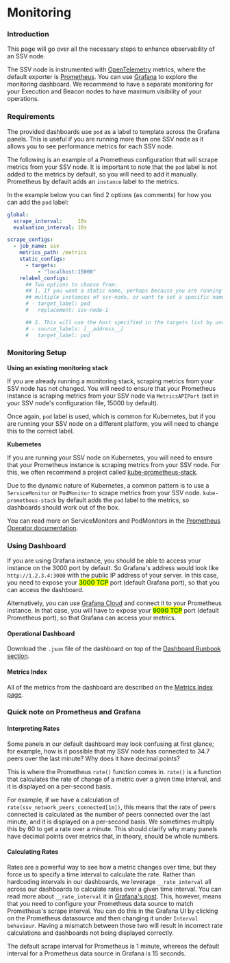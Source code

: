 # Monitoring

### Introduction <a href="#introduction" id="introduction"></a>

This page will go over all the necessary steps to enhance observability of an SSV node.&#x20;

The SSV node is instrumented with [OpenTelemetry](https://opentelemetry.io/) metrics, where the default exporter is [Prometheus](https://prometheus.io/). You can use [Grafana](https://grafana.com/docs/) to explore the monitoring dashboard. We recommend to have a separate monitoring for your Execution and Beacon nodes to have maximum visibility of your operations.

### Requirements <a href="#set-up-and-requirements" id="set-up-and-requirements"></a>

The provided dashboards use `pod` as a label to template across the Grafana panels. This is useful if you are running more than one SSV node as it allows you to see performance metrics for each SSV node.

The following is an example of a Prometheus configuration that will scrape metrics from your SSV node. It is important to note that the `pod` label is not added to the metrics by default, so you will need to add it manually. Prometheus by default adds an `instance` label to the metrics.&#x20;

In the example below you can find 2 options (as comments) for how you can add the `pod` label:

```yaml
global:
  scrape_interval:     10s
  evaluation_interval: 10s

scrape_configs:
  - job_name: ssv
    metrics_path: /metrics
    static_configs:
      - targets:
          - "localhost:15000"
    relabel_configs:
      ## Two options to choose from:
      ## 1. If you want a static name, perhaps because you are running 
      ## multiple instances of ssv-node, or want to set a specific name, uncomment these:
      # - target_label: pod
      #   replacement: ssv-node-1

      ## 2. This will use the host specified in the targets list by uncommenting the following lines
      # - source_labels: [__address__]
      #   target_label: pod
```

### **Monitoring Setup**

**Using an existing monitoring stack**

If you are already running a monitoring stack, scraping metrics from your SSV node has not changed. You will need to ensure that your Prometheus instance is scraping metrics from your SSV node via `MetricsAPIPort` (set in your SSV node's configuration file, 15000 by default).&#x20;

Once again, `pod` label is used, which is common for Kubernetes, but if you are running your SSV node on a different platform, you will need to change this to the correct label.&#x20;

**Kubernetes**

If you are running your SSV node on Kubernetes, you will need to ensure that your Prometheus instance is scraping metrics from your SSV node. For this, we often recommend a project called [kube-prometheus-stack](https://github.com/prometheus-community/helm-charts/tree/main/charts/kube-prometheus-stack).

Due to the dynamic nature of Kubernetes, a common pattern is to use a `ServiceMonitor` or `PodMonitor` to scrape metrics from your SSV node. `kube-prometheus-stack` by default adds the `pod` label to the metrics, so dashboards should work out of the box.

You can read more on ServiceMonitors and PodMonitors in the [Prometheus Operator documentation](https://github.com/prometheus-operator/prometheus-operator/blob/main/Documentation/api.md).

### Using Dashboard

If you are using Grafana instance, you should be able to access your instance on the 3000 port by default. So Grafana's address would look like `http://1.2.3.4:3000` with the public IP address of your server. In this case, you need to expose your <mark style="color:green;">**3000 TCP**</mark> port (default Grafana port), so that you can access the dashboard.

Alternatively, you can use [Grafana Cloud](https://grafana.com/products/cloud/) and connect it to your Prometheus instance. In that case, you will have to expose your <mark style="color:green;">**9090 TCP**</mark> port (default Prometheus port), so that Grafana can access your metrics.

#### Operational Dashboard

Download the `.json` file of the dashboard on top of the [Dashboard Runbook section](dashboard-runbook.md).&#x20;

#### Metrics Index

All of the metrics from the dashboard are described on the [Metrics Index page](metrics-index.md).

### Quick note on Prometheus and Grafana <a href="#a-quick-note-on-prometheus-with-grafana" id="a-quick-note-on-prometheus-with-grafana"></a>

#### **Interpreting Rates**

Some panels in our default dashboard may look confusing at first glance; for example, how is it possible that my SSV node has connected to 34.7 peers over the last minute? Why does it have decimal points?

This is where the Prometheus `rate()` function comes in. `rate()` is a function that calculates the rate of change of a metric over a given time interval, and it is displayed on a per-second basis.

For example, if we have a calculation of `rate(ssv_network_peers_connected[1m])`, this means that the rate of peers connected is calculated as the number of peers connected over the last minute, and it is displayed on a per-second basis. We sometimes multiply this by 60 to get a rate over a minute. This should clarify why many panels have decimal points over metrics that, in theory, should be whole numbers.

#### **Calculating Rates**

Rates are a powerful way to see how a metric changes over time, but they force us to specify a time interval to calculate the rate. Rather than hardcoding intervals in our dashboards, we leverage `__rate_interval` all across our dashboards to calculate rates over a given time interval. You can read more about `__rate_interval` it in [Grafana's post](https://grafana.com/blog/2020/09/28/new-in-grafana-7.2-__rate_interval-for-prometheus-rate-queries-that-just-work/). This, however, means that you need to configure your Prometheus data source to match Prometheus's scrape interval. You can do this in the Grafana UI by clicking on the Prometheus datasource and then changing it under `Interval behaviour`. Having a mismatch between those two will result in incorrect rate calculations and dashboards not being displayed correctly.

The default scrape interval for Prometheus is 1 minute, whereas the default interval for a Prometheus data source in Grafana is 15 seconds.
